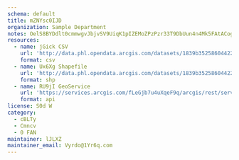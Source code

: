 ```yaml
---
schema: default
title: mZNYsc0IJD 
organization: Sample Department 
notes: OelS8BYDdlt0cmmwgvJbjvSV9UiqK1pIZEMoZPzPzr33T9DbUun4n4Mk5FAtACog6NNdFxWLH2W51ia7XH2E7scQGf8uxQJYkKRT 
resources:
  - name: jGick CSV
    url: 'http://data.phl.opendata.arcgis.com/datasets/1839b35258604422b0b520cbb668df0d_0.csv'
    format: csv
  - name: Ux6Xg Shapefile
    url: 'http://data.phl.opendata.arcgis.com/datasets/1839b35258604422b0b520cbb668df0d_0.zip'
    format: shp
  - name: RU9jI GeoService
    url: 'https://services.arcgis.com/fLeGjb7u4uXqeF9q/arcgis/rest/services/Air_Monitoring_Stations/FeatureServer/0/query'
    format: api
license: S0d W 
category:
  - cBLTy 
  - Cmncv 
  - 0 FAN 
maintainer: lJLXZ  
maintainer_email: Vyrdo@1Yr6q.com
---
```

